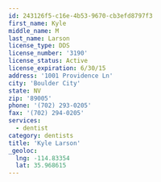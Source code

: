 ```yaml
---
id: 243126f5-c16e-4b53-9670-cb3efd8797f3
first_name: Kyle
middle_name: M
last_name: Larson
license_type: DDS
license_number: '3190'
license_status: Active
license_expiration: 6/30/15
address: '1001 Providence Ln'
city: 'Boulder City'
state: NV
zip: '89005'
phone: '(702) 293-0205'
fax: '(702) 294-0205'
services:
  - dentist
category: dentists
title: 'Kyle Larson'
_geoloc:
  lng: -114.83354
  lat: 35.968615
---
```

